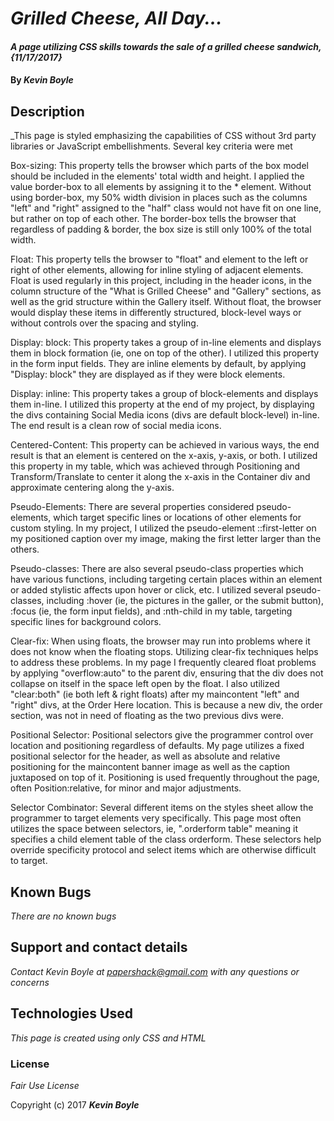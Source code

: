 # _Grilled Cheese, All Day..._

#### _A page utilizing CSS skills towards the sale of a grilled cheese sandwich, {11/17/2017}_

#### By _**Kevin Boyle**_

## Description

_This page is styled emphasizing the capabilities of CSS without 3rd party libraries or JavaScript embellishments. Several key criteria were met

Box-sizing: This property tells the browser which parts of the box model should be included in the elements' total width and height. I applied the value border-box to all elements by assigning it to the * element. Without using border-box, my 50% width division in places such as the columns "left" and "right" assigned to the "half" class would not have fit on one line, but rather on top of each other.  The border-box tells the browser that regardless of padding & border, the box size is still only 100% of the total width.

Float: This property tells the browser to "float" and element to the left or right of other elements, allowing for inline styling of adjacent elements. Float is used regularly in this project, including in the header icons, in the column structure of the "What is Grilled Cheese" and "Gallery" sections, as well as the grid structure within the Gallery itself. Without float, the browser would display these items in differently structured, block-level ways or without controls over the spacing and styling.

Display: block: This property takes a group of in-line elements and displays them in block formation (ie, one on top of the other). I utilized this property in the form input fields. They are inline elements by default, by applying "Display: block" they are displayed as if they were block elements.

Display: inline: This property takes a group of block-elements and displays them in-line. I utilized this property at the end of my project, by displaying the divs containing Social Media icons (divs are default block-level) in-line. The end result is a clean row of social media icons.

Centered-Content: This property can be achieved in various ways, the end result is that an element is centered on the x-axis, y-axis, or both. I utilized this property in my table, which was achieved through Positioning and Transform/Translate to center it along the x-axis in the Container div and approximate centering along the y-axis.

Pseudo-Elements: There are several properties considered pseudo-elements, which target specific lines or locations of other elements for custom styling. In my project, I utilized the pseudo-element ::first-letter on my positioned caption over my image, making the first letter larger than the others.

Pseudo-classes: There are also several pseudo-class properties which have various functions, including targeting certain places within an element or added stylistic affects upon hover or click, etc. I utilized several pseudo-classes, including :hover (ie, the pictures in the galler, or the submit button), :focus (ie, the form input fields), and :nth-child in my table, targeting specific lines for background colors.

Clear-fix: When using floats, the browser may run into problems where it does not know when the floating stops. Utilizing clear-fix techniques helps to address these problems. In my page I frequently cleared float problems by applying "overflow:auto" to the parent div, ensuring that the div does not collapse on itself in the space left open by the float. I also utilized "clear:both" (ie both left & right floats) after my maincontent "left" and "right" divs, at the Order Here location. This is because a new div, the order section, was not in need of floating as the two previous divs were.

Positional Selector: Positional selectors give the programmer control over location and positioning regardless of defaults. My page utilizes a fixed positional selector for the header, as well as absolute and relative positioning for the maincontent banner image as well as the caption juxtaposed on top of it. Positioning is used frequently throughout the page, often Position:relative, for minor and major adjustments.

Selector Combinator: Several different items on the styles sheet allow the programmer to target elements very specifically. This page most often utilizes the space between selectors, ie, ".orderform table" meaning it specifies a child element table of the class orderform. These selectors help override specificity protocol and select items which are otherwise difficult to target.


## Known Bugs

_There are no known bugs_

## Support and contact details

_Contact Kevin Boyle at papershack@gmail.com with any questions or concerns_

## Technologies Used

_This page is created using only CSS and HTML_

### License

*Fair Use License*

Copyright (c) 2017 **_Kevin Boyle_**
